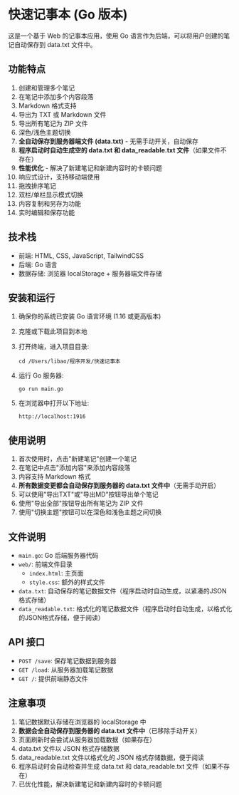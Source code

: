 # 快速记事本 (Go 版本)

这是一个基于 Web 的记事本应用，使用 Go 语言作为后端，可以将用户创建的笔记自动保存到 data.txt 文件中。

## 功能特点

1. 创建和管理多个笔记
2. 在笔记中添加多个内容段落
3. Markdown 格式支持
4. 导出为 TXT 或 Markdown 文件
5. 导出所有笔记为 ZIP 文件
6. 深色/浅色主题切换
7. **全自动保存到服务器端文件 (data.txt)** - 无需手动开关，自动保存
8. **程序启动时自动生成空的 data.txt 和 data_readable.txt 文件**（如果文件不存在）
9. **性能优化** - 解决了新建笔记和新建内容时的卡顿问题
10. 响应式设计，支持移动端使用
11. 拖拽排序笔记
12. 双栏/单栏显示模式切换
13. 内容复制和另存为功能
14. 实时编辑和保存功能

## 技术栈

- 前端: HTML, CSS, JavaScript, TailwindCSS
- 后端: Go 语言
- 数据存储: 浏览器 localStorage + 服务器端文件存储

## 安装和运行

1. 确保你的系统已安装 Go 语言环境 (1.16 或更高版本)

2. 克隆或下载此项目到本地

3. 打开终端，进入项目目录:
   ```
   cd /Users/libao/程序开发/快速记事本
   ```

4. 运行 Go 服务器:
   ```
   go run main.go
   ```

5. 在浏览器中打开以下地址:
   ```
   http://localhost:1916
   ```

## 使用说明

1. 首次使用时，点击"新建笔记"创建一个笔记
2. 在笔记中点击"添加内容"来添加内容段落
3. 内容支持 Markdown 格式
4. **所有数据变更都会自动保存到服务器的 data.txt 文件中**（无需手动开启）
5. 可以使用"导出TXT"或"导出MD"按钮导出单个笔记
6. 使用"导出全部"按钮导出所有笔记为 ZIP 文件
7. 使用"切换主题"按钮可以在深色和浅色主题之间切换

## 文件说明

- `main.go`: Go 后端服务器代码
- `web/`: 前端文件目录
  - `index.html`: 主页面
  - `style.css`: 额外的样式文件
- `data.txt`: 自动保存的笔记数据文件（程序启动时自动生成，以紧凑的JSON格式存储）
- `data_readable.txt`: 格式化的笔记数据文件（程序启动时自动生成，以格式化的JSON格式存储，便于阅读）

## API 接口

- `POST /save`: 保存笔记数据到服务器
- `GET /load`: 从服务器加载笔记数据
- `GET /`: 提供前端静态文件

## 注意事项

1. 笔记数据默认存储在浏览器的 localStorage 中
2. **数据会全自动保存到服务器的 data.txt 文件中**（已移除手动开关）
3. 页面刷新时会尝试从服务器加载数据（如果存在）
4. data.txt 文件以 JSON 格式存储数据
5. data_readable.txt 文件以格式化的 JSON 格式存储数据，便于阅读
6. 程序启动时会自动检查并生成 data.txt 和 data_readable.txt 文件（如果不存在）
7. 已优化性能，解决新建笔记和新建内容时的卡顿问题